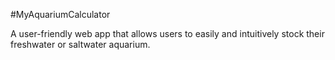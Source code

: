 #MyAquariumCalculator

A user-friendly web app that allows users to easily and intuitively stock their freshwater or saltwater aquarium.